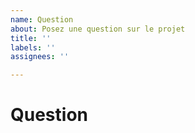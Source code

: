 ```yaml
---
name: Question
about: Posez une question sur le projet
title: ''
labels: ''
assignees: ''

---
```


# Question
